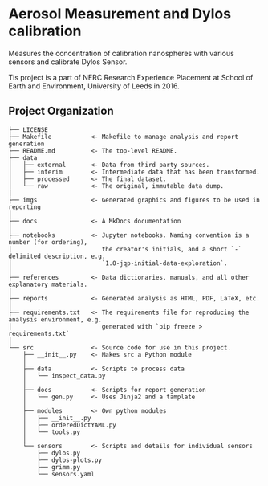 Aerosol Measurement and Dylos calibration
==============================

Measures the concentration of calibration nanospheres with various sensors and
calibrate Dylos Sensor.

Tis project is a part of NERC Research Experience Placement at School of Earth
and Environment, University of Leeds in 2016.

Project Organization
------------

    ├── LICENSE
    ├── Makefile           <- Makefile to manage analysis and report generation
    ├── README.md          <- The top-level README.
    ├── data
    │   ├── external       <- Data from third party sources.
    │   ├── interim        <- Intermediate data that has been transformed.
    │   ├── processed      <- The final dataset.
    │   └── raw            <- The original, immutable data dump.
    |
    ├── imgs               <- Generated graphics and figures to be used in reporting
    │
    ├── docs               <- A MkDocs documentation
    │
    ├── notebooks          <- Jupyter notebooks. Naming convention is a number (for ordering),
    │                         the creator's initials, and a short `-` delimited description, e.g.
    │                         `1.0-jqp-initial-data-exploration`.
    │
    ├── references         <- Data dictionaries, manuals, and all other explanatory materials.
    │
    ├── reports            <- Generated analysis as HTML, PDF, LaTeX, etc.
    │
    ├── requirements.txt   <- The requirements file for reproducing the analysis environment, e.g.
    │                         generated with `pip freeze > requirements.txt`
    │
    └── src                <- Source code for use in this project.
        ├── __init__.py    <- Makes src a Python module
        │
        ├── data           <- Scripts to process data
        │   └── inspect_data.py
        │
        ├── docs           <- Scripts for report generation
        │   └── gen.py     <- Uses Jinja2 and a tamplate
        │  
        ├── modules        <- Own python modules
        │   ├── __init__.py
        │   ├── orderedDictYAML.py
        │   └── tools.py
        │
        └── sensors        <- Scripts and details for individual sensors
            ├── dylos.py
            ├── dylos-plots.py
            ├── grimm.py
            └── sensors.yaml
